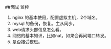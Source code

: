 ##面试 监控

1. nginx 的基本使用，配置虚拟主机，2个域名。
2. mysql 的备份，恢复。主从同步。
3. web请求头部信息怎么看。
4. 网络的基本知识，比如nat。如果会再问端口转发。
5. 是否接受夜班。


